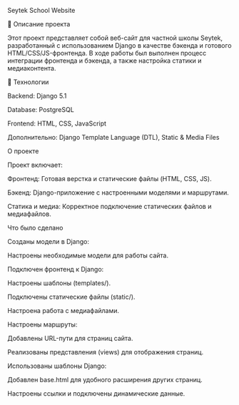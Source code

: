 Seytek School Website

📌 Описание проекта

Этот проект представляет собой веб-сайт для частной школы Seytek, разработанный с использованием Django в качестве бэкенда и готового HTML/CSS/JS-фронтенда. В ходе работы был выполнен процесс интеграции фронтенда и бэкенда, а также настройка статики и медиаконтента.

🚀 Технологии

Backend: Django 5.1

Database: PostgreSQL

Frontend: HTML, CSS, JavaScript

Дополнительно: Django Template Language (DTL), Static & Media Files

О проекте

Проект включает:

Фронтенд: Готовая верстка и статические файлы (HTML, CSS, JS).

Бэкенд: Django-приложение с настроенными моделями и маршрутами.

Статика и медиа: Корректное подключение статических файлов и медиафайлов.

Что было сделано

Созданы модели в Django:

Настроены необходимые модели для работы сайта.

Подключен фронтенд к Django:

Настроены шаблоны (templates/).

Подключены статические файлы (static/).

Настроена работа с медиафайлами.

Настроены маршруты:

Добавлены URL-пути для страниц сайта.

Реализованы представления (views) для отображения страниц.

Использованы шаблоны Django:

Добавлен base.html для удобного расширения других страниц.

Настроены ссылки и подключены динамические данные.
